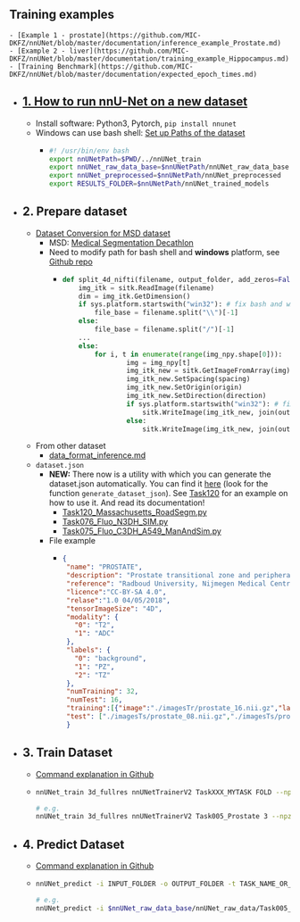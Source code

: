 ## Training examples
	- [Example 1 - prostate](https://github.com/MIC-DKFZ/nnUNet/blob/master/documentation/inference_example_Prostate.md)
	- [Example 2 - liver](https://github.com/MIC-DKFZ/nnUNet/blob/master/documentation/training_example_Hippocampus.md)
	- [Training Benchmark](https://github.com/MIC-DKFZ/nnUNet/blob/master/documentation/expected_epoch_times.md)
- ## [1. How to run nnU-Net on a new dataset](https://github.com/MIC-DKFZ/nnUNet#how-to-run-nnu-net-on-a-new-dataset)
	- Install software: Python3, Pytorch, `pip install nnunet`
	- Windows can use bash shell: [Set up Paths of the dataset](https://github.com/MIC-DKFZ/nnUNet/blob/master/documentation/setting_up_paths.md)
		- ```bash
		  #! /usr/bin/env bash
		  export nnUNetPath=$PWD/../nnUNet_train
		  export nnUNet_raw_data_base=$nnUNetPath/nnUNet_raw_data_base
		  export nnUNet_preprocessed=$nnUNetPath/nnUNet_preprocessed
		  export RESULTS_FOLDER=$nnUNetPath/nnUNet_trained_models
		  ```
- ## 2. Prepare dataset
	- [Dataset Conversion for MSD dataset](https://github.com/MIC-DKFZ/nnUNet/blob/master/documentation/dataset_conversion.md)
		- MSD: [Medical Segmentation Decathlon](http://medicaldecathlon.com/)
		- Need to modify path for bash shell and **windows** platform, see [Github repo](https://github.com/Kexin-Wei/nnUNet)
			- ```python
			  def split_4d_nifti(filename, output_folder, add_zeros=False):
			      img_itk = sitk.ReadImage(filename)
			      dim = img_itk.GetDimension()
			      if sys.platform.startswith("win32"): # fix bash and windows path issue. replace / to \\
			          file_base = filename.split("\\")[-1]
			      else:
			          file_base = filename.split("/")[-1] 
			      ...
			      else:
			          for i, t in enumerate(range(img_npy.shape[0])):
			                  img = img_npy[t]
			                  img_itk_new = sitk.GetImageFromArray(img)
			                  img_itk_new.SetSpacing(spacing)
			                  img_itk_new.SetOrigin(origin)
			                  img_itk_new.SetDirection(direction)
			                  if sys.platform.startswith("win32"): # fix bash and windows path issue. replace / to \\
			                      sitk.WriteImage(img_itk_new, join(output_folder, file_base[:-7] + "_%04.0d.nii.gz" % i).replace("/","\\")) 
			                  else:
			                      sitk.WriteImage(img_itk_new, join(output_folder, file_base[:-7] + "_%04.0d.nii.gz" % i))             
			  ```
	- From other dataset
		- [data_format_inference.md](https://github.com/MIC-DKFZ/nnUNet/blob/master/documentation/data_format_inference.md)
	- `dataset.json`
		- **NEW:** There now is a utility with which you can generate the dataset.json automatically. You can find it [here](https://github.com/MIC-DKFZ/nnUNet/blob/master/nnunet/dataset_conversion/utils.py) (look for the function `generate_dataset_json`). See [Task120](https://github.com/MIC-DKFZ/nnUNet/blob/master/nnunet/dataset_conversion/Task120_Massachusetts_RoadSegm.py) for an example on how to use it. And read its documentation!
			- [Task120_Massachusetts_RoadSegm.py](https://github.com/MIC-DKFZ/nnUNet/blob/master/nnunet/dataset_conversion/Task120_Massachusetts_RoadSegm.py)
			- [Task076_Fluo_N3DH_SIM.py](https://github.com/MIC-DKFZ/nnUNet/blob/master/nnunet/dataset_conversion/Task076_Fluo_N3DH_SIM.py)
			- [Task075_Fluo_C3DH_A549_ManAndSim.py](https://github.com/MIC-DKFZ/nnUNet/blob/master/nnunet/dataset_conversion/Task075_Fluo_C3DH_A549_ManAndSim.py)
		- File example
			- ```json
			  { 
			   "name": "PROSTATE", 
			   "description": "Prostate transitional zone and peripheral zone segmentation",
			   "reference": "Radboud University, Nijmegen Medical Centre",
			   "licence":"CC-BY-SA 4.0",
			   "relase":"1.0 04/05/2018",
			   "tensorImageSize": "4D",
			   "modality": { 
			     "0": "T2", 
			     "1": "ADC"
			   }, 
			   "labels": { 
			     "0": "background", 
			     "1": "PZ", 
			     "2": "TZ"
			   }, 
			   "numTraining": 32, 
			   "numTest": 16,
			   "training":[{"image":"./imagesTr/prostate_16.nii.gz","label":"./labelsTr/prostate_16.nii.gz"},{"image":"./imagesTr/prostate_04.nii.gz","label":"./labelsTr/prostate_04.nii.gz"},...], 
			   "test": ["./imagesTs/prostate_08.nii.gz","./imagesTs/prostate_22.nii.gz","./imagesTs/prostate_30.nii.gz",...]
			   }
			  ```
- ## 3. Train Dataset
	- [Command explanation in Github](https://github.com/MIC-DKFZ/nnUNet#model-training)
	- ```bash
	  nnUNet_train 3d_fullres nnUNetTrainerV2 TaskXXX_MYTASK FOLD --npz
	  
	  # e.g.
	  nnUNet_train 3d_fullres nnUNetTrainerV2 Task005_Prostate 3 --npz
	  
	  ```
- ## 4. Predict Dataset
	- [Command explanation in Github](https://github.com/MIC-DKFZ/nnUNet#run-inference)
	- ```bash
	  nnUNet_predict -i INPUT_FOLDER -o OUTPUT_FOLDER -t TASK_NAME_OR_ID -m CONFIGURATION --save_npz
	  
	  # e.g.
	  nnUNet_predict -i $nnUNet_raw_data_base/nnUNet_raw_data/Task005_Prostate/imagesTs/ -o OUTPUT_DIRECTORY -t 5 -m 3d_fullres
	  ```